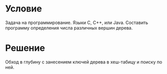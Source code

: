 # Условие

Задача на программирование. Языки С, С++, или Java. Составить программу определения числа
различных вершин дерева.

# Решение

Обход в глубину с занесением ключей дерева в хеш-табицу и поиску по ней.

